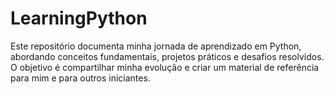 # LearningPython
Este repositório documenta minha jornada de aprendizado em Python, abordando conceitos fundamentais, projetos práticos e desafios resolvidos. O objetivo é compartilhar minha evolução e criar um material de referência para mim e para outros iniciantes.
